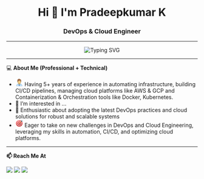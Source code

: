 <h1 align="center">Hi 👋 I'm Pradeepkumar K</h1>
<h3 align="center">DevOps & Cloud Engineer</h3>

---

<p align="center">
  <img src="https://readme-typing-svg.demolab.com?font=Fira+Code&weight=500&size=24&pause=1000&color=000080&center=true&vCenter=true&width=800&lines=DevOps+Engineer;Terraform+%7C+GCP+AWS+%7C+Jenkins+%7C+Kubernetes;Linux+Automation+%7C+Ansible+%7C+GitHub" alt="Typing SVG" />
</p>

---
💻 **About Me (Professional + Technical)**
- <img src="./icons/engineer.png" width="20" alt="eng" /> Having 5+ years of experience in automating infrastructure, building CI/CD pipelines, managing cloud platforms like AWS & GCP and Containerization & Orchestration tools like Docker, Kubernetes.
- 👀 I’m interested in ...
- 🧠 Enthusiastic about adopting the latest DevOps practices and cloud solutions for robust and scalable systems
- <img src="./icons/goal.png" width="20" alt="eng" /> Eager to take on new challenges in DevOps and Cloud Engineering, leveraging my skills in automation, CI/CD, and optimizing cloud platforms.

----

**📫 Reach Me At**
<p>
  <a href="mailto: pradeepkk3636@gmail.com "><img src="https://img.shields.io/badge/Gmail-D14836?style=for-the-badge&logo=gmail&logoColor=white"/></a>
  <a href="https://www.linkedin.com/in/pradeepkumar-kalluri/"><img src="https://img.shields.io/badge/LinkedIn-0077B5?style=for-the-badge&logo=linkedin&logoColor=white"/></a>
  <a href="https://github.com/Pradeepkk36"><img src="https://img.shields.io/badge/GitHub-100000?style=for-the-badge&logo=github&logoColorwhite"/></a>
</p>

<!---
Pradeepkk/Pradeepkk is a ✨ special ✨ repository because its `README.md` (this file) appears on your GitHub profile.
You can click the Preview link to take a look at your changes.
--->
